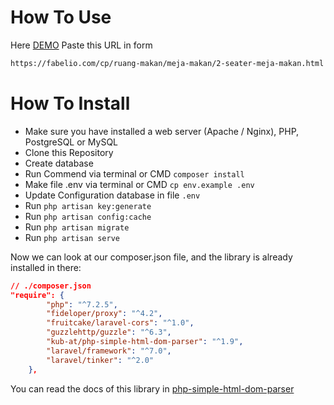 # How To Use
Here [DEMO](http://febelio.herokuapp.com/)
Paste this URL in form 
```sh
https://fabelio.com/cp/ruang-makan/meja-makan/2-seater-meja-makan.html
```

# How To Install
- Make sure you have installed a web server (Apache / Nginx), PHP, PostgreSQL or MySQL
- Clone this Repository
- Create database
- Run Commend via terminal or CMD `composer install`
- Make file .env via terminal or CMD `cp env.example .env`
- Update Configuration database in file `.env`
- Run `php artisan key:generate`
- Run `php artisan config:cache`
- Run `php artisan migrate`
- Run `php artisan serve`

Now we can look at our composer.json file, and the library is already installed in there:
```json
// ./composer.json
"require": {
        "php": "^7.2.5",
        "fideloper/proxy": "^4.2",
        "fruitcake/laravel-cors": "^1.0",
        "guzzlehttp/guzzle": "^6.3",
        "kub-at/php-simple-html-dom-parser": "^1.9",
        "laravel/framework": "^7.0",
        "laravel/tinker": "^2.0"
    },
```
You can read the docs of this library in [php-simple-html-dom-parser](https://github.com/Kub-AT/php-simple-html-dom-parser)
